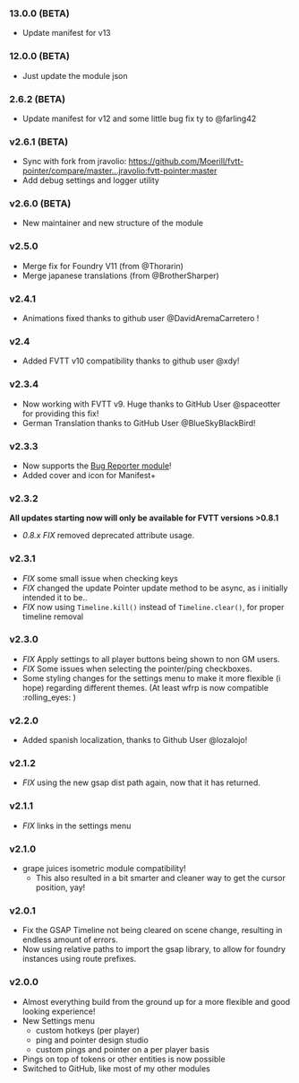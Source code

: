 ### 13.0.0 (BETA)

- Update manifest for v13

### 12.0.0 (BETA)

- Just update the module json

### 2.6.2 (BETA)

- Update manifest for v12 and some little bug fix ty to @farling42

### v2.6.1 (BETA)

- Sync with fork from jravolio: https://github.com/Moerill/fvtt-pointer/compare/master...jravolio:fvtt-pointer:master
- Add debug settings and logger utility

### v2.6.0 (BETA)

- New maintainer and new structure of the module

### v2.5.0

- Merge fix for Foundry V11 (from @Thorarin)
- Merge japanese translations (from @BrotherSharper)

### v2.4.1

- Animations fixed thanks to github user @DavidAremaCarretero !

### v2.4

- Added FVTT v10 compatibility thanks to github user @xdy!

### v2.3.4

- Now working with FVTT v9. Huge thanks to GitHub User @spaceotter for providing this fix!
- German Translation thanks to GitHub User @BlueSkyBlackBird!

### v2.3.3

- Now supports the [Bug Reporter module](https://www.foundryvtt-hub.com/package/bug-reporter/)!
- Added cover and icon for Manifest+

### v2.3.2

**All updates starting now will only be available for FVTT versions >0.8.1**

- _0.8.x FIX_ removed deprecated attribute usage.

### v2.3.1

- _FIX_ some small issue when checking keys
- _FIX_ changed the update Pointer update method to be async, as i initially intended it to be..
- _FIX_ now using `Timeline.kill()` instead of `Timeline.clear()`, for proper timeline removal

### v2.3.0

- _FIX_ Apply settings to all player buttons being shown to non GM users.
- _FIX_ Some issues when selecting the pointer/ping checkboxes.
- Some styling changes for the settings menu to make it more flexible (i hope) regarding different themes. (At least wfrp is now compatible :rolling_eyes: )

### v2.2.0

- Added spanish localization, thanks to Github User @lozalojo!

### v2.1.2

- _FIX_ using the new gsap dist path again, now that it has returned.

### v2.1.1

- _FIX_ links in the settings menu

### v2.1.0

- grape juices isometric module compatibility!
  - This also resulted in a bit smarter and cleaner way to get the cursor position, yay!

### v2.0.1

- Fix the GSAP Timeline not being cleared on scene change, resulting in endless amount of errors.
- Now using relative paths to import the gsap library, to allow for foundry instances using route prefixes.

### v2.0.0

- Almost everything build from the ground up for a more flexible and good looking experience!
- New Settings menu
  - custom hotkeys (per player)
  - ping and pointer design studio
  - custom pings and pointer on a per player basis
- Pings on top of tokens or other entities is now possible
- Switched to GitHub, like most of my other modules
